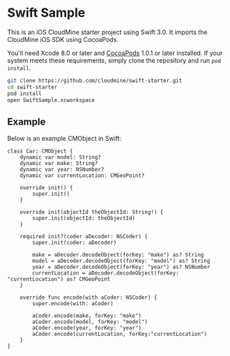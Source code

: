# Swift Sample

This is an iOS CloudMine starter project using Swift 3.0.
It imports the CloudMine iOS SDK using CocoaPods.

You'll need Xcode 8.0 or later and [CocoaPods](https://cocoapods.org/)
1.0.1 or later installed. If your system meets these requirements, simply
clone the repository and run `pod install`.

```bash
git clone https://github.com/cloudmine/swift-starter.git
cd swift-starter
pod install
open SwiftSample.xcworkspace
```

## Example

Below is an example CMObject in Swift:

```
class Car: CMObject {
    dynamic var model: String?
    dynamic var make: String?
    dynamic var year: NSNumber?
    dynamic var currentLocation: CMGeoPoint?

    override init() {
        super.init()
    }

    override init(objectId theObjectId: String!) {
        super.init(objectId: theObjectId)
    }

    required init?(coder aDecoder: NSCoder) {
        super.init(coder: aDecoder)

        make = aDecoder.decodeObject(forKey: "make") as? String
        model = aDecoder.decodeObject(forKey: "model") as? String
        year = aDecoder.decodeObject(forKey: "year") as? NSNumber
        currentLocation = aDecoder.decodeObject(forKey: "currentLocation") as? CMGeoPoint
    }

    override func encode(with aCoder: NSCoder) {
        super.encode(with: aCoder)

        aCoder.encode(make, forKey: "make")
        aCoder.encode(model, forKey: "model")
        aCoder.encode(year, forKey: "year")
        aCoder.encode(currentLocation, forKey:"currentLocation")
    }
}
```
